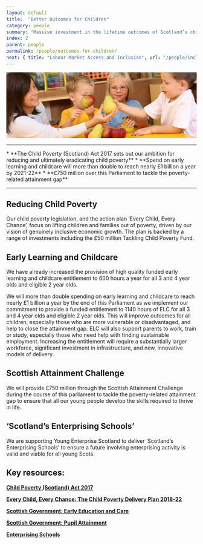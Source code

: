 ```yaml
---
layout: default
title:  "Better Outcomes for Children"
category: people
summary: "Massive investment in the lifetime outcomes of Scotland’s children and young people."
index: 2
parent: people
permalink: /people/outcomes-for-children/
next: { title: "Labour Market Access and Inclusion", url: "/people/inclusion/" }
---
```

![Children Photo](/assets/images/pageimages/people1.jpg)
<br>
<hr>
* **The Child Poverty (Scotland) Act 2017 sets out our ambition for reducing and ultimately eradicating child poverty**
* **Spend on early learning and childcare will more than double to reach nearly £1 billion a year by 2021-22**
* **£750 million over this Parliament to tackle the poverty-related attainment gap**

<hr>

## Reducing Child Poverty

Our child poverty legislation, and the action plan ‘Every Child, Every Chance’, focus on lifting children and families out of poverty, driven by our vision of genuinely inclusive economic growth. The plan is backed by a range of investments including the £50 million Tackling Child Poverty Fund.

## Early Learning and Childcare

We have already increased the provision of high quality funded early learning and childcare entitlement to 600 hours a year for all 3 and 4 year olds and eligible 2 year olds.

We will more than double spending on early learning and childcare to reach nearly £1 billion a year by the end of this Parliament as we implement our commitment to provide a funded entitlement to 1140 hours of ELC for all 3 and 4 year olds and eligible 2 year olds. This will improve outcomes for all children, especially those who are more vulnerable or disadvantaged, and help to close the attainment gap. ELC will also support parents to work, train or study, especially those who need help with finding sustainable employment. Increasing the entitlement will require a substantially larger workforce, significant investment in infrastructure, and new, innovative models of delivery.

## Scottish Attainment Challenge 

We will provide £750 million through the Scottish Attainment Challenge during the course of this parliament to tackle the poverty-related attainment gap to ensure that all our young people develop the skills required to thrive in life.

## ‘Scotland’s Enterprising Schools’ 

We are supporting Young Enterprise Scotland to deliver ‘Scotland’s Enterprising Schools’ to ensure a future involving enterprising activity is valid and viable for all young Scots.


## Key resources:
**[Child Poverty (Scotland) Act 2017](http://www.legislation.gov.uk/asp/2017/6/enacted)**  

**[Every Child, Every Chance: The Child Poverty Delivery Plan 2018-22](https://beta.gov.scot/publications/child-chance-tackling-child-poverty-delivery-plan-2018-22/)**  

**[Scottish Government: Early Education and Care](https://beta.gov.scot/policies/early-education-and-care/early-learning-and-childcare/)**  

**[Scottish Government: Pupil Attainment](https://beta.gov.scot/policies/schools/pupil-attainment/)**

**[Enterprising Schools](http://enterprisingschools.scot/)**
